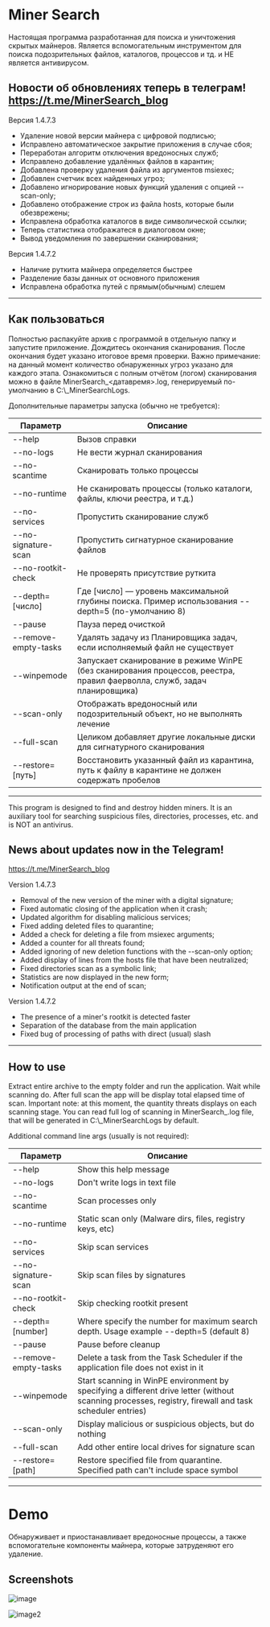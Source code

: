# Miner Search

Настоящая программа разработанная для поиска и уничтожения скрытых майнеров.
Является вспомогательным инструментом для поиска подозрительных файлов, каталогов, процессов и тд. и НЕ является антивирусом. 

## Новости об обновлениях теперь в телеграм! https://t.me/MinerSearch_blog

Версия 1.4.7.3

- Удаление новой версии майнера с цифровой подписью;
- Исправлено автоматическое закрытие приложения в случае сбоя;
- Переработан алгоритм отключения вредоносных служб;
- Исправлено добавление удалённых файлов в карантин;
- Добавлена проверку удаления файла из аргументов msiexec;
- Добавлен счетчик всех найденных угроз;
- Добавлено игнорирование новых функций удаления с опцией --scan-only;
- Добавлено отображение строк из файла hosts, которые были обезврежены;
- Исправлена обработка каталогов в виде символической ссылки;
- Теперь статистика отображатеся в диалоговом окне;
- Вывод уведомления по завершении сканирования;

Версия 1.4.7.2

- Наличие руткита майнера определяется быстрее
- Разделение базы данных от основного приложения
- Исправлена обработка путей с прямым(обычным) слешем

--------------------------------------------

## Как пользоваться

Полностью распакуйте архив с программой в отдельную папку и запустите приложение. Дождитесь окончания сканирования. После окончания будет указано итоговое время проверки.
Важно примечание: на данный момент количество обнаруженных угроз указано для каждого этапа. Ознакомиться с полным отчётом (логом) сканирования можно в файле MinerSearch_<датавремя>.log,
генерируемый по-умолчанию в C:\\_MinerSearchLogs.

Дополнительные параметры запуска (обычно не требуется):

| Параметр | Описание |
| -------- | -------- |
|--help | Вызов справки |
| --no-logs	| Не вести журнал сканирования |
| --no-scantime | Сканировать только процессы |
| --no-runtime	| Не сканировать процессы (только каталоги, файлы, ключи реестра, и т.д.) |
| --no-services | Пропустить сканирование служб |
| --no-signature-scan | Пропустить сигнатурное сканирование файлов |
| --no-rootkit-check | Не проверять присутствие руткита |
| --depth=[число] | Где [число] — уровень максимальной глубины поиска. Пример использования --depth=5 (по-умолчанию 8) |
| --pause | Пауза перед очисткой |
| --remove-empty-tasks | Удалять задачу из Планировщика задач, если исполняемый файл не существует
| --winpemode | Запускает сканирование в режиме WinPE (без сканирования процессов, реестра, правил фаерволла, служб, задач планировщика) |
| --scan-only	| Отображать вредоносный или подозрительный объект, но не выполнять лечение |
| --full-scan | Целиком добавляет другие локальные диски для сигнатурного сканирования |
| --restore=[путь] | Восстановить указанный файл из карантина, путь к файлу в карантине не должен содержать пробелов |

---------------------------------------------------

This program is designed to find and destroy hidden miners.
It is an auxiliary tool for searching suspicious files, directories, processes, etc. and is NOT an antivirus.

## News about updates now in the Telegram!
https://t.me/MinerSearch_blog

Version 1.4.7.3

- Removal of the new version of the miner with a digital signature;
- Fixed automatic closing of the application when it crash;
- Updated algorithm for disabling malicious services;
- Fixed adding deleted files to quarantine;
- Added a check for deleting a file from msiexec arguments;
- Added a counter for all threats found;
- Added ignoring of new deletion functions with the --scan-only option;
- Added display of lines from the hosts file that have been neutralized;
- Fixed directories scan as a symbolic link;
- Statistics are now displayed in the new form;
- Notification output at the end of scan;

Version 1.4.7.2

- The presence of a miner's rootkit is detected faster
- Separation of the database from the main application
- Fixed bug of processing of paths with direct (usual) slash

-----------------------------------------

## How to use

Extract entire archive to the empty folder and run the application. Wait while scanning do. After full scan the app will be display total elapsed time of scan.
Important note: at this moment, the quantity threats displays on each scanning stage. You can read full log of scanning in MinerSearch_<datetime>.log file, that will be generated in C:\\_MinerSearchLogs by default.

Additional command line args (usually is not required):

| Параметр | Описание |
| -------- | -------- |
|--help | Show this help message |
| --no-logs	| Don't write logs in text file |
| --no-scantime | Scan processes only |
| --no-runtime	| Static scan only (Malware dirs, files, registry keys, etc) |
| --no-services | Skip scan services |
| --no-signature-scan | Skip scan files by signatures |
| --no-rootkit-check | Skip checking rootkit present |
| --depth=[number] | Where <number> specify the number for maximum search depth. Usage example --depth=5 (default 8) |
| --pause | Pause before cleanup |
| --remove-empty-tasks | Delete a task from the Task Scheduler if the application file does not exist in it |
| --winpemode | Start scanning in WinPE environment by specifying a different drive letter (without scanning processes, registry, firewall and task scheduler entries) |
| --scan-only	| Display malicious or suspicious objects, but do nothing |
| --full-scan | Add other entire local drives for signature scan |
| --restore=[path] | Restore specified file from quarantine. Specified path can't include space symbol |

--------------------------------------------------------------

# Demo

Обнаруживает и приостанавливает вредоносные процессы, а также вспомогательне компоненты майнера, которые затруденяют его удаление.
## Screenshots

![image](https://user-images.githubusercontent.com/56220293/215475650-25d31515-d52a-485b-b194-7db63e0e9962.png)

![image2](https://user-images.githubusercontent.com/56220293/215356942-8080b05a-f324-4006-9864-6843923ff2be.png)
